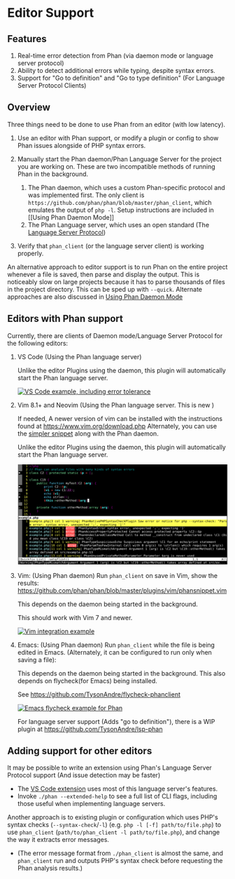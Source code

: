 Editor Support
==============

Features
--------

1. Real-time error detection from Phan (via daemon mode or language server protocol)
2. Ability to detect additional errors while typing, despite syntax errors.
3. Support for "Go to definition" and "Go to type definition" (For Language Server Protocol Clients)

Overview
--------

Three things need to be done to use Phan from an editor (with low latency).

1. Use an editor with Phan support, or modify a plugin or config to show Phan issues alongside of PHP syntax errors.
2. Manually start the Phan daemon/Phan Language Server for the project you are working on. These are two incompatible methods of running Phan in the background.

   1. The Phan daemon, which uses a custom Phan-specific protocol and was implemented first. The only client is `https://github.com/phan/phan/blob/master/phan_client`, which emulates the output of `php -l`. Setup instructions are included in [[Using Phan Daemon Mode]]
   2. The Phan Language server, which uses an open standard (The [Language Server Protocol](https://github.com/Microsoft/language-server-protocol))
3. Verify that `phan_client` (or the language server client) is working properly.

An alternative approach to editor support is to run Phan on the entire project whenever a file is saved, then parse and display the output.
This is noticeably slow on large projects because it has to parse thousands of files in the project directory.
This can be sped up with `--quick`. Alternate approaches are also discussed in [Using Phan Daemon Mode](https://github.com/phan/phan/wiki/Using-Phan-Daemon-Mode)

Editors with Phan support
-------------------------

Currently, there are clients of Daemon mode/Language Server Protocol for the following editors:

1. VS Code (Using the Phan language server)

   Unlike the editor Plugins using the daemon, this plugin will automatically start the Phan language server.

   [![VS Code example, including error tolerance](https://raw.githubusercontent.com/TysonAndre/vscode-php-phan/master/images/tolerant_parsing.png)](https://github.com/tysonandre/vscode-php-phan)

2. Vim 8.1+ and Neovim (Using the Phan language server. This is new )

   If needed, A newer version of vim can be installed with the instructions found at https://www.vim.org/download.php
   Alternately, you can use the [simpler snippet](https://github.com/phan/phan/blob/master/plugins/vim/phansnippet.vim) along with the Phan daemon.

   Unlike the editor Plugins using the daemon, this plugin will automatically start the Phan language server.

   [![VS Code example, including error tolerance](https://raw.githubusercontent.com/TysonAndre/LanguageServer-phan-neovim/master/images/tolerant_parsing.png)](https://github.com/tysonandre/LanguageServer-phan-neovim)

2. Vim: (Using Phan daemon) Run `phan_client` on save in Vim, show the results: https://github.com/phan/phan/blob/master/plugins/vim/phansnippet.vim

   This depends on the daemon being started in the background.

   This should work with Vim 7 and newer.

   [![Vim integration example](https://cloud.githubusercontent.com/assets/1904430/23336381/4210f212-fb83-11e6-9c55-79e0995307b1.png)](https://github.com/phan/phan/blob/master/plugins/vim/phansnippet.vim)

4. Emacs: (Using Phan daemon) Run `phan_client` while the file is being edited in Emacs. (Alternately, it can be configured to run only when saving a file):

   This depends on the daemon being started in the background.
   This also depends on flycheck(for Emacs) being installed.

   See https://github.com/TysonAndre/flycheck-phanclient

   [![Emacs flycheck example for Phan](https://cloud.githubusercontent.com/assets/1904430/23347092/85da0322-fc54-11e6-8fae-48b7a30d623b.png)](https://github.com/TysonAndre/flycheck-phanclient)

   For language server support (Adds "go to definition"), there is a WIP plugin at https://github.com/TysonAndre/lsp-phan

Adding support for other editors
--------------------------------

It may be possible to write an extension using Phan's Language Server Protocol support (And issue detection may be faster)

- The [VS Code extension](https://github.com/tysonandre/vscode-php-phan) uses most of this language server's features.
- Invoke `./phan --extended-help` to see a full list of CLI flags, including those useful when implementing language servers.

Another approach is to existing plugin or configuration which uses PHP's syntax checks (`--syntax-check`/`-l`) (e.g. `php -l [-f] path/to/file.php`) to use `phan_client` (`path/to/phan_client -l path/to/file.php`), and change the way it extracts error messages.

- (The error message format from `./phan_client` is almost the same, and `phan_client` run and outputs PHP's syntax check before requesting the Phan analysis results.)
